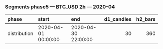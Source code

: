 ### Segments phase5 — BTC_USD 2h — 2020-04

| phase        | start               | end                 |   d1_candles |   h2_bars |
|:-------------|:--------------------|:--------------------|-------------:|----------:|
| distribution | 2020-04-01 00:00:00 | 2020-04-30 22:00:00 |           30 |       360 |